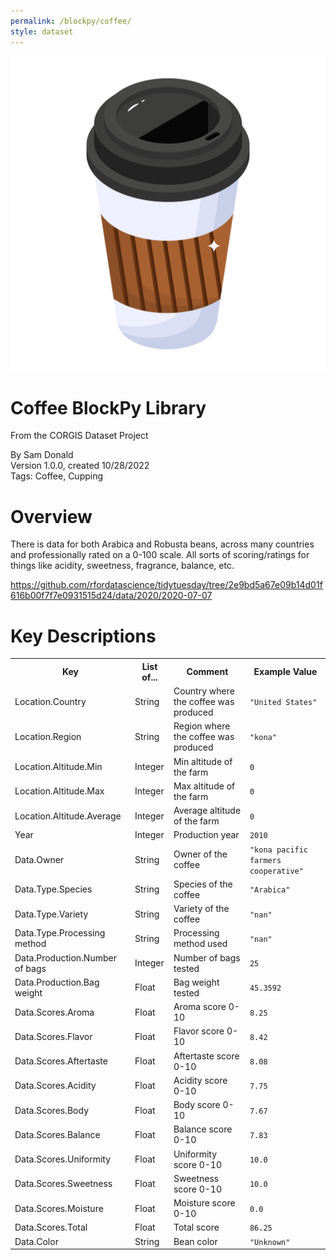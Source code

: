 ```yaml
---
permalink: /blockpy/coffee/
style: dataset
---
```


<img class="img-thumbnail float-right"
     src="/images/datasets/coffee-icon.png"
     alt="coffee icon"
     role="presentation">

# Coffee BlockPy Library

<p class='lead'>From the CORGIS Dataset Project</p>

<span class='text-muted'>By Sam Donald</span><br>
<span class='text-muted'>Version 1.0.0, created 10/28/2022</span><br>
<span class='text-muted'>Tags: Coffee, Cupping</span>

# Overview

There is data for both Arabica and Robusta beans, across many countries and professionally rated on a 0-100 scale. All sorts of scoring/ratings for things like acidity, sweetness, fragrance, balance, etc.


<https://github.com/rfordatascience/tidytuesday/tree/2e9bd5a67e09b14d01f616b00f7f7e0931515d24/data/2020/2020-07-07>




# Key Descriptions
    
<table class='table table-condensed table-striped table-bordered table-hover'>
<tr>
    <th class=''>Key</th>
    <th class=''>List of...</th>
    <th class=''>Comment</th>
    <th class=''>Example Value</th>
</tr>

<tr>
    <td>Location.Country</td>
    <td>String</td> 
    <td>Country where the coffee was produced</td>
    <td><code>"United States"</code></td>
</tr>

<tr>
    <td>Location.Region</td>
    <td>String</td> 
    <td>Region where the coffee was produced</td>
    <td><code>"kona"</code></td>
</tr>

<tr>
    <td>Location.Altitude.Min</td>
    <td>Integer</td> 
    <td>Min altitude of the farm</td>
    <td><code>0</code></td>
</tr>

<tr>
    <td>Location.Altitude.Max</td>
    <td>Integer</td> 
    <td>Max altitude of the farm</td>
    <td><code>0</code></td>
</tr>

<tr>
    <td>Location.Altitude.Average</td>
    <td>Integer</td> 
    <td>Average altitude of the farm</td>
    <td><code>0</code></td>
</tr>

<tr>
    <td>Year</td>
    <td>Integer</td> 
    <td>Production year</td>
    <td><code>2010</code></td>
</tr>

<tr>
    <td>Data.Owner</td>
    <td>String</td> 
    <td>Owner of the coffee</td>
    <td><code>"kona pacific farmers cooperative"</code></td>
</tr>

<tr>
    <td>Data.Type.Species</td>
    <td>String</td> 
    <td>Species of the coffee</td>
    <td><code>"Arabica"</code></td>
</tr>

<tr>
    <td>Data.Type.Variety</td>
    <td>String</td> 
    <td>Variety of the coffee</td>
    <td><code>"nan"</code></td>
</tr>

<tr>
    <td>Data.Type.Processing method</td>
    <td>String</td> 
    <td>Processing method used</td>
    <td><code>"nan"</code></td>
</tr>

<tr>
    <td>Data.Production.Number of bags</td>
    <td>Integer</td> 
    <td>Number of bags tested</td>
    <td><code>25</code></td>
</tr>

<tr>
    <td>Data.Production.Bag weight</td>
    <td>Float</td> 
    <td>Bag weight tested</td>
    <td><code>45.3592</code></td>
</tr>

<tr>
    <td>Data.Scores.Aroma</td>
    <td>Float</td> 
    <td>Aroma score 0-10</td>
    <td><code>8.25</code></td>
</tr>

<tr>
    <td>Data.Scores.Flavor</td>
    <td>Float</td> 
    <td>Flavor score 0-10</td>
    <td><code>8.42</code></td>
</tr>

<tr>
    <td>Data.Scores.Aftertaste</td>
    <td>Float</td> 
    <td>Aftertaste score 0-10</td>
    <td><code>8.08</code></td>
</tr>

<tr>
    <td>Data.Scores.Acidity</td>
    <td>Float</td> 
    <td>Acidity score 0-10</td>
    <td><code>7.75</code></td>
</tr>

<tr>
    <td>Data.Scores.Body</td>
    <td>Float</td> 
    <td>Body score 0-10</td>
    <td><code>7.67</code></td>
</tr>

<tr>
    <td>Data.Scores.Balance</td>
    <td>Float</td> 
    <td>Balance score 0-10</td>
    <td><code>7.83</code></td>
</tr>

<tr>
    <td>Data.Scores.Uniformity</td>
    <td>Float</td> 
    <td>Uniformity score 0-10</td>
    <td><code>10.0</code></td>
</tr>

<tr>
    <td>Data.Scores.Sweetness</td>
    <td>Float</td> 
    <td>Sweetness score 0-10</td>
    <td><code>10.0</code></td>
</tr>

<tr>
    <td>Data.Scores.Moisture</td>
    <td>Float</td> 
    <td>Moisture score 0-10</td>
    <td><code>0.0</code></td>
</tr>

<tr>
    <td>Data.Scores.Total</td>
    <td>Float</td> 
    <td>Total score</td>
    <td><code>86.25</code></td>
</tr>

<tr>
    <td>Data.Color</td>
    <td>String</td> 
    <td>Bean color</td>
    <td><code>"Unknown"</code></td>
</tr>

</table>